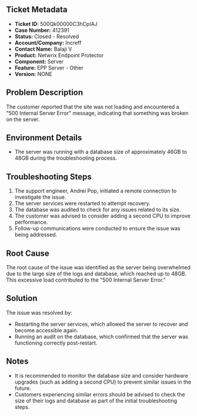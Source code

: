 ## Ticket Metadata
- **Ticket ID:** 500Qk00000C3hCpIAJ
- **Case Number:** 412391
- **Status:** Closed - Resolved
- **Account/Company:** Increff
- **Contact Name:** Balaji V
- **Product:** Netwrix Endpoint Protector
- **Component:** Server
- **Feature:** EPP Server - Other
- **Version:** NONE

## Problem Description
The customer reported that the site was not loading and encountered a "500 Internal Server Error" message, indicating that something was broken on the server.

## Environment Details
- The server was running with a database size of approximately 46GB to 48GB during the troubleshooting process.

## Troubleshooting Steps
1. The support engineer, Andrei Pop, initiated a remote connection to investigate the issue.
2. The server services were restarted to attempt recovery.
3. The database was audited to check for any issues related to its size.
4. The customer was advised to consider adding a second CPU to improve performance.
5. Follow-up communications were conducted to ensure the issue was being addressed.

## Root Cause
The root cause of the issue was identified as the server being overwhelmed due to the large size of the logs and database, which reached up to 48GB. This excessive load contributed to the "500 Internal Server Error."

## Solution
The issue was resolved by:
- Restarting the server services, which allowed the server to recover and become accessible again.
- Running an audit on the database, which confirmed that the server was functioning correctly post-restart.

## Notes
- It is recommended to monitor the database size and consider hardware upgrades (such as adding a second CPU) to prevent similar issues in the future.
- Customers experiencing similar errors should be advised to check the size of their logs and database as part of the initial troubleshooting steps.